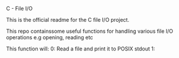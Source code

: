 C - File I/O

This is the official readme for the C file I/O project.

This repo containssome useful functions for handling various file I/O operations
e.g opening, reading etc

This function will:
0: Read a file and print it to POSIX stdout
1: 